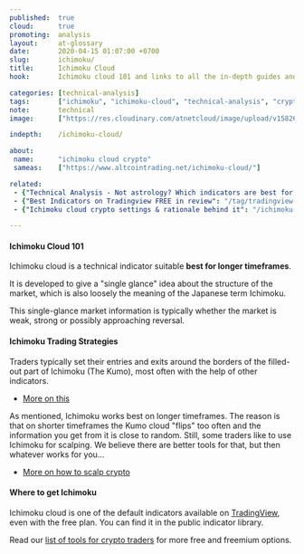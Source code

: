 ```yaml
---
published:  true
cloud:      true
promoting:  analysis
layout:     at-glossary
date:       2020-04-15 01:07:00 +0700
slug:       ichimoku/
title:      Ichimoku Cloud
hook:       Ichimoku cloud 101 and links to all the in-depth guides and strategies.

categories: [technical-analysis]
tags:       ["ichimoku", "ichimoku-cloud", "technical-analysis", "crypto-exchange", "crypto-market"]
note:       technical
image:      ["https://res.cloudinary.com/atnetcloud/image/upload/v1582606127/atnet/blog_ichimoku-crypto/bitfinex_ichimoku_leg_cgphhq.jpg"]

indepth:    /ichimoku-cloud/

about:
 name:      "ichimoku cloud crypto"
 sameas:    ["https://www.altcointrading.net/ichimoku-cloud/"]

related:
 - {"Technical Analysis - Not astrology? Which indicators are best for crypto trading": "/technical-analysis/"}
 - {"Best Indicators on Tradingview FREE in review": "/tag/tradingview-script-review/"}
 - {"Ichimoku cloud crypto settings & rationale behind it": "/ichimoku-cloud/"}

---
```


#### Ichimoku Cloud 101

Ichimoku cloud is a technical indicator suitable **best for longer timeframes**.

It is developed to give a "single glance" idea about the structure of the market, which is also loosely the meaning of the Japanese term Ichimoku.

This single-glance market information is typically whether the market is weak, strong or possibly approaching reversal.

#### Ichimoku Trading Strategies

Traders typically set their entries and exits around the borders of the filled-out part of Ichimoku (The Kumo), most often with the help of other indicators.

* [More on this](/ichimoku-cloud/)

As mentioned, Ichimoku works best on longer timeframes. The reason is that on shorter timeframes the Kumo cloud "flips" too often and the information you get from it is close to random. Still, some traders like to use Ichimoku for scalping. We believe there are better tools for that, but then whatever works for you...

* [More on how to scalp crypto](/strategy/scalping/)

#### Where to get Ichimoku

Ichimoku cloud is one of the default indicators available on [TradingView](http://bit.ly/at-tvd-eth), even with the free plan. You can find it in the public indicator library.

Read our [list of tools for crypto traders](/tools/) for more free and freemium options.
